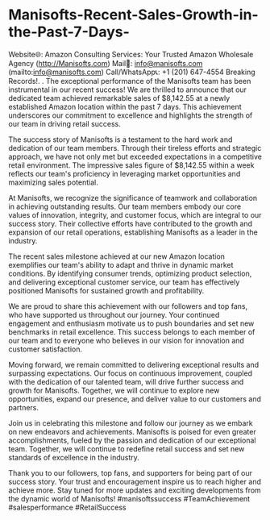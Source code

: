 # Manisofts-Recent-Sales-Growth-in-the-Past-7-Days-
Website🌐: Amazon Consulting Services: Your Trusted Amazon Wholesale Agency (http://Manisofts.com)  Mail📩: info@manisofts.com (mailto:info@manisofts.com)  Call/WhatsApp📞: +1 (201) 647-4554  Breaking Records!. .
The exceptional performance of the Manisofts team has been instrumental in our recent success! We are thrilled to announce that our dedicated team achieved remarkable sales of $8,142.55 at a newly established Amazon location within the past 7 days. This achievement underscores our commitment to excellence and highlights the strength of our team in driving retail success.

The success story of Manisofts is a testament to the hard work and dedication of our team members. Through their tireless efforts and strategic approach, we have not only met but exceeded expectations in a competitive retail environment. The impressive sales figure of $8,142.55 within a week reflects our team's proficiency in leveraging market opportunities and maximizing sales potential.

At Manisofts, we recognize the significance of teamwork and collaboration in achieving outstanding results. Our team members embody our core values of innovation, integrity, and customer focus, which are integral to our success story. Their collective efforts have contributed to the growth and expansion of our retail operations, establishing Manisofts as a leader in the industry.

The recent sales milestone achieved at our new Amazon location exemplifies our team's ability to adapt and thrive in dynamic market conditions. By identifying consumer trends, optimizing product selection, and delivering exceptional customer service, our team has effectively positioned Manisofts for sustained growth and profitability.

We are proud to share this achievement with our followers and top fans, who have supported us throughout our journey. Your continued engagement and enthusiasm motivate us to push boundaries and set new benchmarks in retail excellence. This success belongs to each member of our team and to everyone who believes in our vision for innovation and customer satisfaction.

Moving forward, we remain committed to delivering exceptional results and surpassing expectations. Our focus on continuous improvement, coupled with the dedication of our talented team, will drive further success and growth for Manisofts. Together, we will continue to explore new opportunities, expand our presence, and deliver value to our customers and partners.

Join us in celebrating this milestone and follow our journey as we embark on new endeavors and achievements. Manisofts is poised for even greater accomplishments, fueled by the passion and dedication of our exceptional team. Together, we will continue to redefine retail success and set new standards of excellence in the industry.

Thank you to our followers, top fans, and supporters for being part of our success story. Your trust and encouragement inspire us to reach higher and achieve more. Stay tuned for more updates and exciting developments from the dynamic world of Manisofts! #manisoftssuccess #TeamAchievement #salesperformance #RetailSuccess
